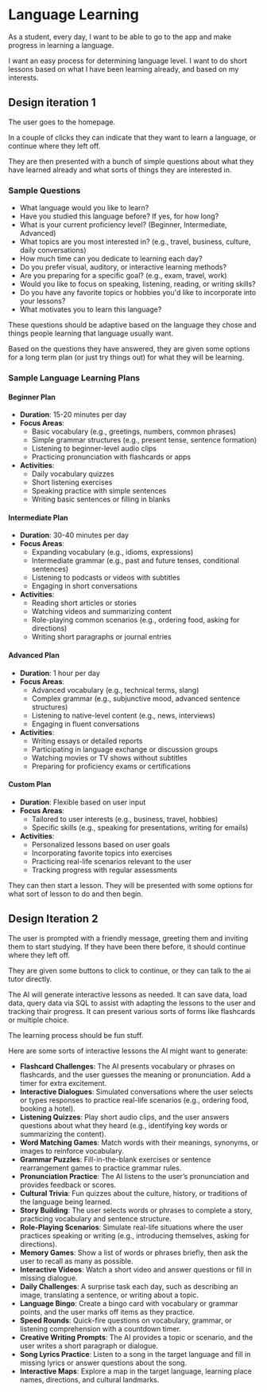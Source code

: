 # Language Learning

As a student, every day, I want to be able to go to the app and make progress in learning a language.

I want an easy process for determining language level. I want to do short lessons based on what I have been learning already, and based on my interests.

## Design iteration 1

The user goes to the homepage.

In a couple of clicks they can indicate that they want to learn a language, or continue where they left off.

They are then presented with a bunch of simple questions about what they have learned already and what sorts of things they are interested in.

### Sample Questions

- What language would you like to learn?
- Have you studied this language before? If yes, for how long?
- What is your current proficiency level? (Beginner, Intermediate, Advanced)
- What topics are you most interested in? (e.g., travel, business, culture, daily conversations)
- How much time can you dedicate to learning each day?
- Do you prefer visual, auditory, or interactive learning methods?
- Are you preparing for a specific goal? (e.g., exam, travel, work)
- Would you like to focus on speaking, listening, reading, or writing skills?
- Do you have any favorite topics or hobbies you'd like to incorporate into your lessons?
- What motivates you to learn this language?

These questions should be adaptive based on the language they chose and things people learning that language usually want.

Based on the questions they have answered, they are given some options for a long term plan (or just try things out) for what they will be learning.

### Sample Language Learning Plans

#### Beginner Plan
- **Duration**: 15-20 minutes per day
- **Focus Areas**:
    - Basic vocabulary (e.g., greetings, numbers, common phrases)
    - Simple grammar structures (e.g., present tense, sentence formation)
    - Listening to beginner-level audio clips
    - Practicing pronunciation with flashcards or apps
- **Activities**:
    - Daily vocabulary quizzes
    - Short listening exercises
    - Speaking practice with simple sentences
    - Writing basic sentences or filling in blanks

#### Intermediate Plan
- **Duration**: 30-40 minutes per day
- **Focus Areas**:
    - Expanding vocabulary (e.g., idioms, expressions)
    - Intermediate grammar (e.g., past and future tenses, conditional sentences)
    - Listening to podcasts or videos with subtitles
    - Engaging in short conversations
- **Activities**:
    - Reading short articles or stories
    - Watching videos and summarizing content
    - Role-playing common scenarios (e.g., ordering food, asking for directions)
    - Writing short paragraphs or journal entries

#### Advanced Plan
- **Duration**: 1 hour per day
- **Focus Areas**:
    - Advanced vocabulary (e.g., technical terms, slang)
    - Complex grammar (e.g., subjunctive mood, advanced sentence structures)
    - Listening to native-level content (e.g., news, interviews)
    - Engaging in fluent conversations
- **Activities**:
    - Writing essays or detailed reports
    - Participating in language exchange or discussion groups
    - Watching movies or TV shows without subtitles
    - Preparing for proficiency exams or certifications

#### Custom Plan
- **Duration**: Flexible based on user input
- **Focus Areas**:
    - Tailored to user interests (e.g., business, travel, hobbies)
    - Specific skills (e.g., speaking for presentations, writing for emails)
- **Activities**:
    - Personalized lessons based on user goals
    - Incorporating favorite topics into exercises
    - Practicing real-life scenarios relevant to the user
    - Tracking progress with regular assessments

They can then start a lesson. They will be presented with some options for what sort of lesson to do and then begin.


## Design Iteration 2

The user is prompted with a friendly message, greeting them and inviting them to start studying. If they have been there before, it should continue where they left off.

They are given some buttons to click to continue, or they can talk to the ai tutor directly.

The AI will generate interactive lessons as needed. It can save data, load data, query data via SQL to assist with adapting the lessons to the user and tracking thair progress. It can present various sorts of forms like flashcards or multiple choice.

The learning process should be fun stuff.

Here are some sorts of interactive lessons the AI might want to generate:

- **Flashcard Challenges**: The AI presents vocabulary or phrases on flashcards, and the user guesses the meaning or pronunciation. Add a timer for extra excitement.
- **Interactive Dialogues**: Simulated conversations where the user selects or types responses to practice real-life scenarios (e.g., ordering food, booking a hotel).
- **Listening Quizzes**: Play short audio clips, and the user answers questions about what they heard (e.g., identifying key words or summarizing the content).
- **Word Matching Games**: Match words with their meanings, synonyms, or images to reinforce vocabulary.
- **Grammar Puzzles**: Fill-in-the-blank exercises or sentence rearrangement games to practice grammar rules.
- **Pronunciation Practice**: The AI listens to the user’s pronunciation and provides feedback or scores.
- **Cultural Trivia**: Fun quizzes about the culture, history, or traditions of the language being learned.
- **Story Building**: The user selects words or phrases to complete a story, practicing vocabulary and sentence structure.
- **Role-Playing Scenarios**: Simulate real-life situations where the user practices speaking or writing (e.g., introducing themselves, asking for directions).
- **Memory Games**: Show a list of words or phrases briefly, then ask the user to recall as many as possible.
- **Interactive Videos**: Watch a short video and answer questions or fill in missing dialogue.
- **Daily Challenges**: A surprise task each day, such as describing an image, translating a sentence, or writing about a topic.
- **Language Bingo**: Create a bingo card with vocabulary or grammar points, and the user marks off items as they practice.
- **Speed Rounds**: Quick-fire questions on vocabulary, grammar, or listening comprehension with a countdown timer.
- **Creative Writing Prompts**: The AI provides a topic or scenario, and the user writes a short paragraph or dialogue.
- **Song Lyrics Practice**: Listen to a song in the target language and fill in missing lyrics or answer questions about the song.
- **Interactive Maps**: Explore a map in the target language, learning place names, directions, and cultural landmarks.
